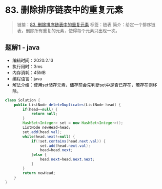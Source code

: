 # 83. 删除排序链表中的重复元素
> 链接：[83. 删除排序链表中的重复元素](https://leetcode-cn.com/problems/remove-duplicates-from-sorted-list/)
> 标签：链表
> 简介：给定一个排序链表，删除所有重复的元素，使得每个元素只出现一次。

## 题解1 - java
- 编辑时间：2020.2.13
- 执行用时：3ms
- 内存消耗：45MB
- 编程语言：java
- 解法介绍：使用set储存元素，储存前会先判断set中是否已存在，若存在则移除。
```java
class Solution {
    public ListNode deleteDuplicates(ListNode head) {
        if(head==null) {
			return null;
		}
		HashSet<Integer> set = new HashSet<Integer>();
		ListNode newHead=head;
		set.add(head.val);
		while(head.next!=null) {
			if(!set.contains(head.next.val)) {
				set.add(head.next.val);
				head=head.next;
			}else {
				head.next=head.next.next;
			}
		}
        return newHead;
    }
}
```